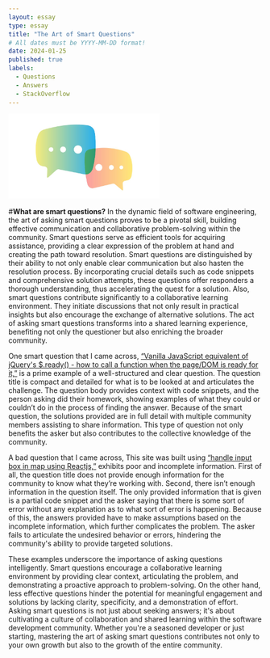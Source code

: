 ```yaml
---
layout: essay
type: essay
title: "The Art of Smart Questions"
# All dates must be YYYY-MM-DD format!
date: 2024-01-25
published: true
labels:
  - Questions
  - Answers
  - StackOverflow
---
```


<img width="300px" class="rounded float-start pe-4" src="../img/smart-questions/questions.jpg">

#**What are smart questions?**
In the dynamic field of software engineering, the art of asking smart questions proves to be a pivotal skill, building effective communication and collaborative problem-solving within the community. Smart questions serve as efficient tools for acquiring assistance, providing a clear expression of the problem at hand and creating the path toward resolution.
Smart questions are distinguished by their ability to not only enable clear communication but also hasten the resolution process. By incorporating crucial details such as code snippets and comprehensive solution attempts, these questions offer responders a thorough understanding, thus accelerating the quest for a solution. Also, smart questions contribute significantly to a collaborative learning environment. They initiate discussions that not only result in practical insights but also encourage the exchange of alternative solutions. The act of asking smart questions transforms into a shared learning experience, benefiting not only the questioner but also enriching the broader community.

One smart question that I came across, [“Vanilla JavaScript equivalent of jQuery's $.ready() - how to call a function when the page/DOM is ready for it,”](https://stackoverflow.com/questions/9899372/vanilla-javascript-equivalent-of-jquerys-ready-how-to-call-a-function-whe) is a prime example of a well-structured and clear question. The question title is compact and detailed for what is to be looked at and articulates the challenge. The question body provides context with code snippets, and the person asking did their homework, showing examples of what they could or couldn’t do in the process of finding the answer. Because of the smart question, the solutions provided are in full detail with multiple community members assisting to share information. This type of question not only benefits the asker but also contributes to the collective knowledge of the community.

A bad question that I came across, This site was built using [“handle input box in map using Reactjs,”](https://stackoverflow.com/questions/77885320/handle-input-box-in-map-using-reactjs) exhibits poor and incomplete information. First of all, the question title does not provide enough information for the community to know what they’re working with. Second, there isn’t enough information in the question itself. The only provided information that is given is a partial code snippet and the asker saying that there is some sort of error without any explanation as to what sort of error is happening. Because of this, the answers provided have to make assumptions based on the incomplete information, which further complicates the problem. The asker fails to articulate the undesired behavior or errors, hindering the community's ability to provide targeted solutions.

These examples underscore the importance of asking questions intelligently. Smart questions encourage a collaborative learning environment by providing clear context, articulating the problem, and demonstrating a proactive approach to problem-solving. On the other hand, less effective questions hinder the potential for meaningful engagement and solutions by lacking clarity, specificity, and a demonstration of effort. Asking smart questions is not just about seeking answers; it's about cultivating a culture of collaboration and shared learning within the software development community. Whether you're a seasoned developer or just starting, mastering the art of asking smart questions contributes not only to your own growth but also to the growth of the entire community.

